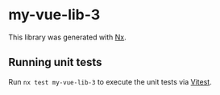 # my-vue-lib-3

This library was generated with [Nx](https://nx.dev).

## Running unit tests

Run `nx test my-vue-lib-3` to execute the unit tests via [Vitest](https://vitest.dev/).
